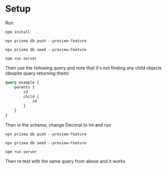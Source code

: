 # Setup

Run

```
npm install

npx prisma db push --preview-feature

npx prisma db seed --preview-feature

npm run server

```

Then use the following query and note that it's not finding any child objects (despite query returning them)

```graphql
query example {
    parents {
        id
      	child { 
          	id
        }
    }
}
```

Then in the schema, change Decimal to Int and run

```
npx prisma db push --preview-feature

npx prisma db seed --preview-feature

npm run server
```

Then re test with the same query from above and it works 

